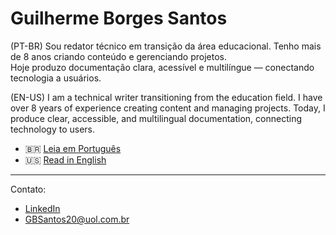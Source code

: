 # Guilherme Borges Santos

(PT-BR) Sou redator técnico em transição da área educacional. Tenho mais de 8 anos criando conteúdo e gerenciando projetos.  
Hoje produzo documentação clara, acessível e multilíngue — conectando tecnologia a usuários.

(EN-US) I am a technical writer transitioning from the education field. I have over 8 years of experience creating content and managing projects. 
Today, I produce clear, accessible, and multilingual documentation, connecting technology to users.


- 🇧🇷 [Leia em Português](./PT-BR.md)  
- 🇺🇸 [Read in English](./EN-US.md)

---

Contato:

* [LinkedIn](https://www.linkedin.com/in/guilhermeborsan)  
* [GBSantos20@uol.com.br](mailto:GBSantos20@uol.com.br)
